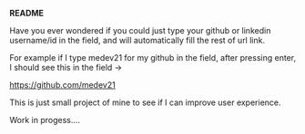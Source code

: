 **README**

Have you ever wondered if you could just type your github or linkedin username/id in the field, and will automatically fill the rest of url link.

For example if I type medev21 for my github in the field, after pressing enter, I should see this in the field ->

https://github.com/medev21

This is just small project of mine to see if I can improve user experience.

Work in progess....
